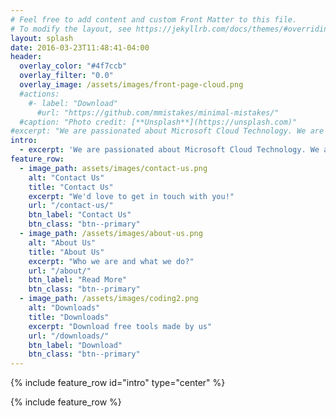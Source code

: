```yaml
---
# Feel free to add content and custom Front Matter to this file.
# To modify the layout, see https://jekyllrb.com/docs/themes/#overriding-theme-defaults
layout: splash
date: 2016-03-23T11:48:41-04:00
header:
  overlay_color: "#4f7ccb"
  overlay_filter: "0.0"
  overlay_image: /assets/images/front-page-cloud.png
  #actions:
    #- label: "Download"
      #url: "https://github.com/mmistakes/minimal-mistakes/"
  #caption: "Photo credit: [**Unsplash**](https://unsplash.com)"
#excerpt: "We are passionated about Microsoft Cloud Technology. We are the cloud consultants you can truely trust."
intro: 
  - excerpt: 'We are passionated about Microsoft Cloud Technology. We are the cloud consultants you can truely trust.'
feature_row:
  - image_path: assets/images/contact-us.png
    alt: "Contact Us"
    title: "Contact Us"
    excerpt: "We'd love to get in touch with you!"
    url: "/contact-us/"
    btn_label: "Contact Us"
    btn_class: "btn--primary"
  - image_path: /assets/images/about-us.png
    alt: "About Us"
    title: "About Us"
    excerpt: "Who we are and what we do?"
    url: "/about/"
    btn_label: "Read More"
    btn_class: "btn--primary"
  - image_path: /assets/images/coding2.png
    alt: "Downloads"
    title: "Downloads"
    excerpt: "Download free tools made by us"
    url: "/downloads/"
    btn_label: "Download"
    btn_class: "btn--primary"
---
```


{% include feature_row id="intro" type="center" %}

{% include feature_row %}